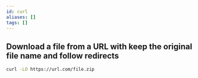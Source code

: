 ```yaml
---
id: curl
aliases: []
tags: []
---
```



## Download a file from a URL with keep the original file name and follow redirects

```bash
curl -LO https://url.com/file.zip
```
